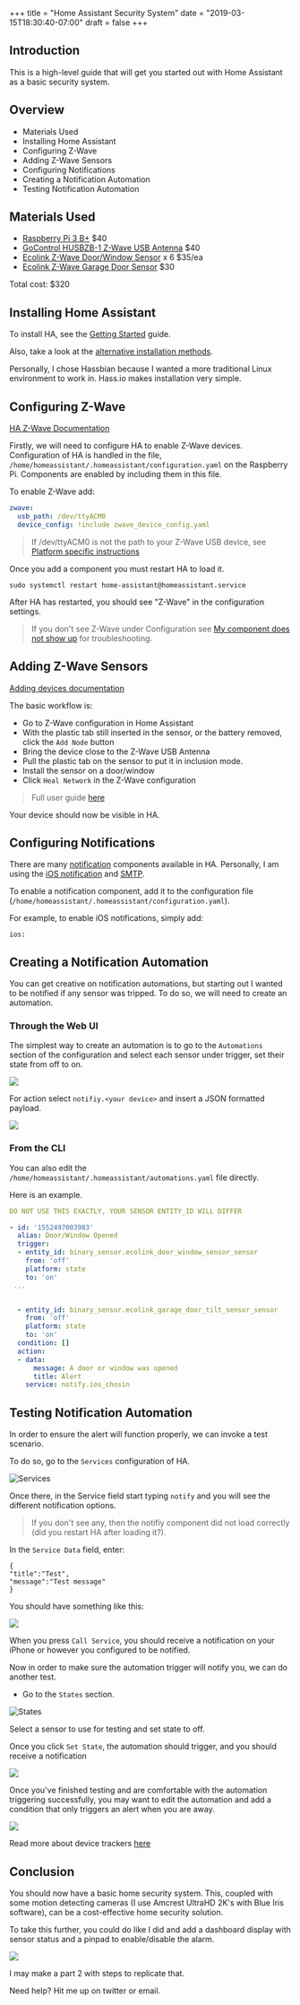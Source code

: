 +++
title = "Home Assistant Security System"
date = "2019-03-15T18:30:40-07:00"
draft = false
+++

## Introduction

This is a high-level guide that will get you started out with Home Assistant as a basic security system.

## Overview

- Materials Used
- Installing Home Assistant
- Configuring Z-Wave
- Adding Z-Wave Sensors
- Configuring Notifications
- Creating a Notification Automation
- Testing Notification Automation

## Materials Used

- [Raspberry Pi 3 B+](https://www.amazon.com/ELEMENT-Element14-Raspberry-Pi-Motherboard/dp/B07BDR5PDW/ref=sr_1_4?keywords=raspberry+pi&qid=1552499073&s=gateway&sr=8-4) $40
- [GoControl HUSBZB-1 Z-Wave USB Antenna](https://www.amazon.com/GoControl-CECOMINOD016164-HUSBZB-1-USB-Hub/dp/B01GJ826F8/ref=sr_1_5?keywords=z-wave+usb&qid=1552499004&s=gateway&sr=8-5) $40
- [Ecolink Z-Wave Door/Window Sensor](https://www.amazon.com/Z-Wave-Magnets-Window-Sensor-DWZWAVE2-5-ECO/dp/B01N5HB4U5/ref=sr_1_9?keywords=ecolink&qid=1552895648&s=electronics&sr=1-9) x 6 $35/ea
- [Ecolink Z-Wave Garage Door Sensor](https://www.amazon.com/Z-Wave-Plated-Reliability-Garage-TILT-ZWAVE2-5-ECO/dp/B01MRZB0NT/ref=pd_lpo_vtph_60_bs_lp_t_1?_encoding=UTF8&psc=1&refRID=SYE35K9HVQ98S8FGM56F) $30

Total cost: $320

## Installing Home Assistant

To install HA, see the [Getting Started](https://www.home-assistant.io/getting-started/) guide. 

Also, take a look at the [alternative installation methods](https://www.home-assistant.io/docs/installation/). 

Personally, I chose Hassbian because I wanted a more traditional Linux environment to work in. Hass.io makes installation very simple.

## Configuring Z-Wave

[HA Z-Wave Documentation](https://www.home-assistant.io/docs/z-wave/)

Firstly, we will need to configure HA to enable Z-Wave devices. Configuration of HA is handled in the file, `/home/homeassistant/.homeassistant/configuration.yaml` on the Raspberry Pi. Components are enabled by including them in this file.

To enable Z-Wave add:

```yaml
zwave:
  usb_path: /dev/ttyACM0
  device_config: !include zwave_device_config.yaml
``` 
> If /dev/ttyACM0 is not the path to your Z-Wave USB device, see [Platform specific instructions](https://www.home-assistant.io/docs/z-wave/installation/#platform-specific-instructions)

Once you add a component you must restart HA to load it.

`sudo systemctl restart home-assistant@homeassistant.service`

After HA has restarted, you should see "Z-Wave" in the configuration settings.

> If you don't see Z-Wave under Configuration see [My component does not show up](https://www.home-assistant.io/docs/configuration/troubleshooting/#my-component-does-not-show-up) for troubleshooting.

## Adding Z-Wave Sensors

[Adding devices documentation](https://www.home-assistant.io/docs/z-wave/adding/)

The basic workflow is:

- Go to Z-Wave configuration in Home Assistant
- With the plastic tab still inserted in the sensor, or the battery removed, click the `Add Node` button
- Bring the device close to the Z-Wave USB Antenna
- Pull the plastic tab on the sensor to put it in inclusion mode.
- Install the sensor on a door/window
- Click `Heal Network` in the Z-Wave configuration

> Full user guide [here](https://6tlur2di0ct3xw8lx1hkhknd-wpengine.netdna-ssl.com/wp-content/uploads/DW-Zwave-Manual-R1-01.pdf)

Your device should now be visible in HA.

## Configuring Notifications

There are many [notification](https://www.home-assistant.io/components/#search/notification) components available in HA. Personally, I am using the [iOS notification](https://www.home-assistant.io/docs/ecosystem/ios/) and [SMTP](https://www.home-assistant.io/components/notify.smtp/).

To enable a notification component, add it to the configuration file (`/home/homeassistant/.homeassistant/configuration.yaml`).

For example, to enable iOS notifications, simply add:

`ios:`

## Creating a Notification Automation

You can get creative on notification automations, but starting out I wanted to be notified if any sensor was tripped. To do so, we will need to create an automation.

### Through the Web UI

The simplest way to create an automation is to go to the `Automations` section of the configuration and select each sensor under trigger, set their state from off to on. 

![](https://i.imgur.com/3BQhrX5.png)

For action select `notifiy.<your device>` and insert a JSON formatted payload.

![](https://i.imgur.com/f3Ne1J7.png)

### From the CLI

You can also edit the `/home/homeassistant/.homeassistant/automations.yaml` file directly.

Here is an example.

```yaml
DO NOT USE THIS EXACTLY, YOUR SENSOR ENTITY_ID WILL DIFFER

- id: '1552497003983'
  alias: Door/Window Opened
  trigger:
  - entity_id: binary_sensor.ecolink_door_window_sensor_sensor
    from: 'off'
    platform: state
    to: 'on'
 ...


  - entity_id: binary_sensor.ecolink_garage_door_tilt_sensor_sensor
    from: 'off'
    platform: state
    to: 'on'
  condition: []
  action:
  - data:
      message: A door or window was opened
      title: Alert
    service: notify.ios_chosin
```

## Testing Notification Automation

In order to ensure the alert will function properly, we can invoke a test scenario. 

To do so, go to the `Services` configuration of HA. 

![Services](https://i.imgur.com/8RD5NXE.png)

Once there, in the Service field start typing `notify` and you will see the different notification options.

> If you don't see any, then the notifiy component did not load correctly (did you restart HA after loading it?).

In the `Service Data` field, enter:

```
{
"title":"Test",
"message":"Test message"
}
```

You should have something like this:

![](https://i.imgur.com/RxLb7A9.png)

When you press `Call Service`, you should receive a notification on your iPhone or however you configured to be notified.

Now in order to make sure the automation trigger will notify you, we can do another test. 

- Go to the `States` section.

![States](https://i.imgur.com/oP0CbUw.png)

Select a sensor to use for testing and set state to off.

Once you click `Set State`, the automation should trigger, and you should receive a notification

![](https://i.imgur.com/aArax1Bl.jpg)

Once you've finished testing and are comfortable with the automation triggering successfully, you may want to edit the automation and add a condition that only triggers an alert when you are away. 

![](https://i.imgur.com/I9GJoh5.png)

Read more about device trackers [here](https://www.home-assistant.io/components/device_tracker/)

## Conclusion

You should now have a basic home security system. This, coupled with some motion detecting cameras (I use Amcrest UltraHD 2K's with Blue Iris software), can be a cost-effective home security solution.

To take this further, you could do like I did and add a dashboard display with sensor status and a pinpad to enable/disable the alarm.

![](https://i.imgur.com/iABCVUX.jpg)

I may make a part 2 with steps to replicate that.

Need help? Hit me up on twitter or email.